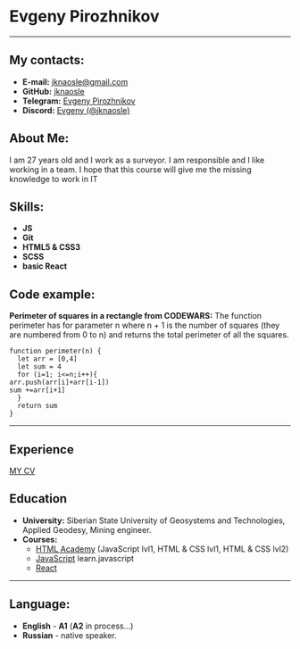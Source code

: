 # Evgeny Pirozhnikov
****
## My contacts:
* __E-mail:__ jknaosle@gmail.com 
* __GitHub:__ [jknaosle](https://github.com/jknaosle) 
* __Telegram:__ [Evgeny Pirozhnikov](https://t.me/jknaosle)
* __Discord:__ [Evgeny (@jknaosle)](https://discordapp.com/users/178460283507965952/)

## About Me:
I am 27 years old and I work as a surveyor. I am responsible and I like working in a team. I hope that this course will give me the missing knowledge to work in IT

## Skills:
* __JS__
* __Git__
* __HTML5 & CSS3__
* __SCSS__
* __basic React__

## Code example:
__Perimeter of squares in a rectangle from CODEWARS:__ The function perimeter has for parameter n where n + 1 is the number of squares (they are numbered from 0 to n) and returns the total perimeter of all the squares.
```
function perimeter(n) {
  let arr = [0,4]
  let sum = 4
  for (i=1; i<=n;i++){
arr.push(arr[i]+arr[i-1])
sum +=arr[i+1]
  }
  return sum
}
```
****
## Experience 
[MY CV](https://jknaosle.github.io/rsschool-cv/)
## Education
* __University:__ Siberian State University of Geosystems and Technologies, Applied Geodesy, Mining engineer.
* __Courses:__ 
    * [HTML Academy](https://htmlacademy.ru/) (JavaScript lvl1, HTML & CSS lvl1, HTML & CSS lvl2)
	 * [JavaScript](https://learn.javascript.ru/) learn.javascript
	 * [React](https://ru.reactjs.org/docs/getting-started.html)
	 

___


## Language:
* __English__ - __A1__ (__A2__ in process…)
* __Russian__ - native speaker.